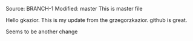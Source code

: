 Source: BRANCH-1
Modified: master
This is master file

Hello gkazior. This is my update from the grzegorzkazior.
github is great.

Seems to be another change
